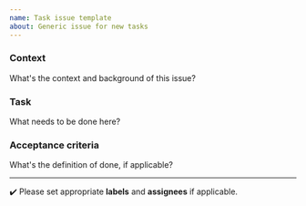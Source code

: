 ```yaml
---
name: Task issue template
about: Generic issue for new tasks
---
```


### Context
What's the context and background of this issue?

### Task
What needs to be done here?

### Acceptance criteria
What's the definition of done, if applicable?

---
:heavy_check_mark: Please set appropriate **labels** and **assignees** if applicable.